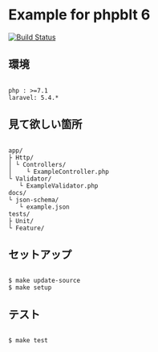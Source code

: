 # Example for phpblt 6
[![Build Status](https://travis-ci.org/kazu9su/phpblt-6-example.svg?branch=master)](https://travis-ci.org/kazu9su/phpblt-6-example)

## 環境

```

php : >=7.1
laravel: 5.4.*

```

## 見て欲しい箇所


```

app/
├ Http/
│ └ Controllers/
│    └ ExampleController.php
└ Validator/
   └ ExampleValidator.php
docs/
└ json-schema/
   └ example.json
tests/
├ Unit/
└ Feature/

```

## セットアップ

```

$ make update-source
$ make setup

```

## テスト

```

$ make test

```
